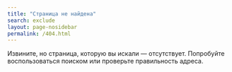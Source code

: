 ```yaml
---
title: "Страница не найдена"
search: exclude
layout: page-nosidebar
permalink: /404.html
---
```


Извините, но страница, которую вы искали — отсутствует. Попробуйте воспользоваться поиском или проверьте правильность адреса.
